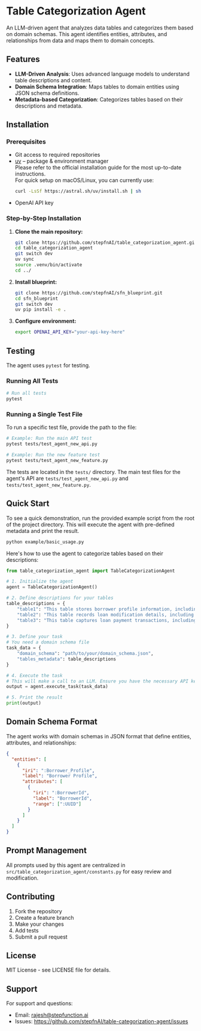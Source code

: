 # Table Categorization Agent

An LLM-driven agent that analyzes data tables and categorizes them based on domain schemas. This agent identifies entities, attributes, and relationships from data and maps them to domain concepts.

## Features

- **LLM-Driven Analysis**: Uses advanced language models to understand table descriptions and content.
- **Domain Schema Integration**: Maps tables to domain entities using JSON schema definitions.
- **Metadata-based Categorization**: Categorizes tables based on their descriptions and metadata.

## Installation
### Prerequisites
- Git access to required repositories
- [uv](https://docs.astral.sh/uv/getting-started/installation/) – package & environment manager  
  Please refer to the official installation guide for the most up-to-date instructions.  
  For quick setup on macOS/Linux, you can currently use:  
  ```bash
  curl -LsSf https://astral.sh/uv/install.sh | sh
  ```
- OpenAI API key


### Step-by-Step Installation

1. **Clone the main repository:**
   ```bash
   git clone https://github.com/stepfnAI/table_categorization_agent.git
   cd table_categorization_agent
   git switch dev
   uv sync
   source .venv/bin/activate
   cd ../
   ```

2. **Install blueprint:** 
   ```bash
   git clone https://github.com/stepfnAI/sfn_blueprint.git
   cd sfn_blueprint
   git switch dev
   uv pip install -e .
   ```

3. **Configure environment:**
   ```bash
   export OPENAI_API_KEY="your-api-key-here"
   ```

## Testing

The agent uses `pytest` for testing.

### Running All Tests

```bash
# Run all tests
pytest
```

### Running a Single Test File

To run a specific test file, provide the path to the file:

```bash
# Example: Run the main API test
pytest tests/test_agent_new_api.py
```

```bash
# Example: Run the new feature test
pytest tests/test_agent_new_feature.py
```

The tests are located in the `tests/` directory. The main test files for the agent's API are `tests/test_agent_new_api.py` and `tests/test_agent_new_feature.py`.




## Quick Start

To see a quick demonstration, run the provided example script from the root of the project directory. This will execute the agent with pre-defined metadata and print the result.

```bash
python example/basic_usage.py
```


Here's how to use the agent to categorize tables based on their descriptions:

```python
from table_categorization_agent import TableCategorizationAgent

# 1. Initialize the agent
agent = TableCategorizationAgent()

# 2. Define descriptions for your tables
table_descriptions = {
    "table1": "This table stores borrower profile information, including personal details, contact information, identification numbers, and credit-related attributes. Each row represents a unique borrower record used for managing borrower data.",
    "table2": "This table records loan modification details, including references to borrower and loan IDs, modification attributes, updated terms, and approval information. Each row represents a specific modification event for a loan.",
    "table3": "This table captures loan payment transactions, including breakdowns of principal, interest, insurance, and tax components. Each row represents a transaction with associated loan reference, payment details, and status."
}

# 3. Define your task
# You need a domain schema file 
task_data = {
    "domain_schema": "path/to/your/domain_schema.json",
    "tables_metadata": table_descriptions
}

# 4. Execute the task
# This will make a call to an LLM. Ensure you have the necessary API keys configured.
output = agent.execute_task(task_data)

# 5. Print the result
print(output)
```

## Domain Schema Format

The agent works with domain schemas in JSON format that define entities, attributes, and relationships:

```json
{
  "entities": [
    {
      "iri": ":Borrower_Profile",
      "label": "Borrower Profile",
      "attributes": [
        {
          "iri": ":BorrowerId",
          "label": "BorrowerId",
          "range": [":UUID"]
        }
      ]
    }
  ]
}
```


## Prompt Management

All prompts used by this agent are centralized in `src/table_categorization_agent/constants.py` for easy review and modification.

## Contributing

1.  Fork the repository
2.  Create a feature branch
3.  Make your changes
4.  Add tests
5.  Submit a pull request

## License

MIT License - see LICENSE file for details.

## Support

For support and questions:
- Email: rajesh@stepfunction.ai
- Issues: https://github.com/stepfnAI/table-categorization-agent/issues